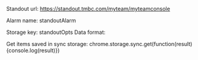 Standout url: https://standout.tmbc.com/myteam/myteamconsole

Alarm name: standoutAlarm

Storage key: standoutOpts
Data format: 


Get items saved in sync storage: chrome.storage.sync.get(function(result){console.log(result)})